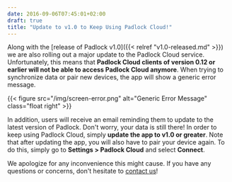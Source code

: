 ```yaml
---
date: 2016-09-06T07:45:01+02:00
draft: true
title: "Update to v1.0 to Keep Using Padlock Cloud!"
---
```


Along with the [release of Padlock v1.0]({{< relref "v1.0-released.md" >}}) we
are also rolling out a major update to the Padlock Cloud service.
Unfortunately, this means that **Padlock Cloud clients of version 0.12 or
earlier will not be able to access Padlock Cloud anymore**.  When trying to
synchronize data or pair new devices, the app will show a generic error
message.

{{< figure src="/img/screen-error.png" alt="Generic Error Message" class="float right" >}}

In addition, users will receive an email reminding them to update to the latest
version of Padlock. Don't worry, your data is still there! In order to keep
using Padlock Cloud, simply **update the app to v1.0 or greater**. Note that
after updating the app, you will also have to pair your device again. To do
this, simply go to **Settings > Padlock Cloud** and select **Connect**.

We apologize for any inconvenience this might cause. If you have any questions
or concerns, don't hesitate to [contact us](mailto:support@padlock.io)!
